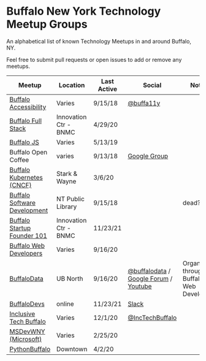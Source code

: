 # Buffalo New York Technology Meetup Groups

An alphabetical list of known Technology Meetups in and around Buffalo, NY.

Feel free to submit pull requests or open issues to add or remove any meetups.

| Meetup | Location | Last Active | Social | Notes |
| ------ | -------- | ----------- | ------- | ----- |
| [Buffalo Accessibility](https://www.meetup.com/buffa11y/) | Varies | 9/15/18 | [@buffa11y](https://twitter.com/BuffA11y) | |
| [Buffalo Full Stack](https://www.meetup.com/FullStackBuffalo/) | Innovation Ctr - BNMC | 4/29/20 | | |
| [Buffalo JS](https://www.meetup.com/Buffalojs/) | Varies | 5/13/19 | | |
| Buffalo Open Coffee | varies | 9/13/18 | [Google Group](https://groups.google.com/forum/#!forum/buffalo-opencoffee-club) | |
| [Buffalo Kubernetes (CNCF)](https://www.meetup.com/Cloud-Native-Computing-Buffalo/) | Stark & Wayne | 3/6/20 | | |
| [Buffalo Software Development](https://www.meetup.com/meetup-group-MROoAqci/) | NT Public Library | 9/15/18 | | dead? |
| [Buffalo Startup Founder 101](https://www.meetup.com/Buffalo-Startup-Founder-101) | Innovation Ctr - BNMC | 11/23/21 | | |
| [Buffalo Web Developers](https://www.meetup.com/buffalowebdevelopers/) | Varies | 9/16/20 | | |
| [BuffaloData](https://www.meetup.com/buffalowebdevelopers/) | UB North | 9/16/20 | [@buffalodata](https://twitter.com/BuffaloData) / [Google Forum](https://groups.google.com/forum/#!forum/buffalodata) / [Youtube](https://www.youtube.com/channel/UC-IhujEQWXAkhajd0hYML0A) | Organized through Buffalo Web Developers |
| [BuffaloDevs](http://buffalodevs.com/) | online | 11/23/21 | [Slack](http://buffalodevs.com/) | |
| [Inclusive Tech Buffalo](https://www.meetup.com/Inclusive-Tech-Buffalo/) | Varies | 12/1/20 | [@IncTechBuffalo](https://twitter.com/IncTechBuffalo) | |
| [MSDevWNY (Microsoft)](https://www.meetup.com/MSDevWNY/) | Varies | 2/25/20 | | |
| [PythonBuffalo](https://www.meetup.com/Python-Buffalo/) | Downtown | 4/2/20 | | | |
